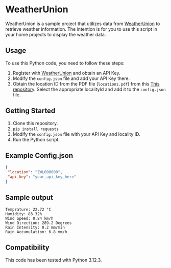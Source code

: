 # WeatherUnion

WeatherUnion is a sample project that utilizes data from [WeatherUnion](https://www.weatherunion.com) to retrieve weather information.
The intention is for you to use this script in your home projects to display the weather data.

## Usage

To use this Python code, you need to follow these steps:

1. Register with [WeatherUnion](https://www.weatherunion.com) and obtain an API Key.
2. Modify the `config.json` file and add your API Key there.
3. Obtain the location ID from the PDF file (`locations.pdf`) from this [This repository](https://github.com/oddtazz/weatherunion/blob/main/locations.pdf). Select the appropriate localityId and add it to the `config.json` file.

## Getting Started

1. Clone this repository.
2. `pip install requests`
3. Modify the `config.json` file with your API Key and locality ID.
4. Run the Python script.

## Example Config.json

```json
{
 "location": "ZWL000000",
 "api_key": "your_api_key_here"
}
```

## Sample output
```~$ python weather.py
Temprature: 22.72 °C
Humidity: 83.32%
Wind Speed: 0.84 km/h
Wind Direction: 289.2 Degrees
Rain Intensity: 0.2 mm/min
Rain Accumulation: 6.8 mm/h
```

## Compatibility

This code has been tested with Python 3.12.3.
